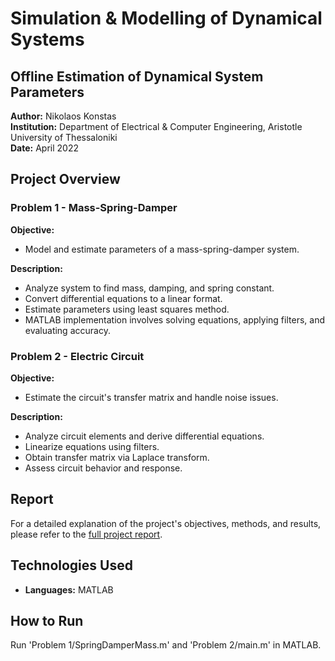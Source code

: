 # Simulation & Modelling of Dynamical Systems
## Offline Estimation of Dynamical System Parameters

**Author:** Nikolaos Konstas  
**Institution:** Department of Electrical & Computer Engineering, Aristotle University of Thessaloniki  
**Date:** April 2022 

## Project Overview

### Problem 1 - Mass-Spring-Damper
**Objective:**
- Model and estimate parameters of a mass-spring-damper system.

**Description:**
- Analyze system to find mass, damping, and spring constant.
- Convert differential equations to a linear format.
- Estimate parameters using least squares method.
- MATLAB implementation involves solving equations, applying filters, and evaluating accuracy.

### Problem 2 - Electric Circuit
**Objective:**
- Estimate the circuit's transfer matrix and handle noise issues.

**Description:**
- Analyze circuit elements and derive differential equations.
- Linearize equations using filters.
- Obtain transfer matrix via Laplace transform.
- Assess circuit behavior and response.

## Report

For a detailed explanation of the project's objectives, methods, and results, please refer to the [full project report](Report.pdf).

## Technologies Used

- **Languages:** MATLAB

## How to Run

Run 'Problem 1/SpringDamperMass.m' and 'Problem 2/main.m' in MATLAB.

